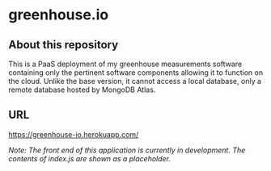 # greenhouse.io

## About this repository
This is a PaaS deployment of my greenhouse measurements software containing only the pertinent software components allowing it to function on the cloud.  Unlike the base version, it cannot access a local database, only a remote database hosted by MongoDB Atlas.

## URL
https://greenhouse-io.herokuapp.com/

*Note: The front end of this application is currently in development.  The contents of index.js are shown as a placeholder.*
